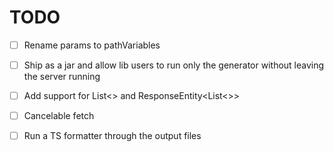# TODO

- [ ] Rename params to pathVariables

- [ ] Ship as a jar and allow lib users to run only the generator without leaving the server running

- [ ] Add support for List<> and ResponseEntity<List<>>

- [ ] Cancelable fetch

- [ ] Run a TS formatter through the output files


